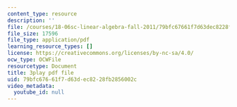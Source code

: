 ```yaml
---
content_type: resource
description: ''
file: /courses/18-06sc-linear-algebra-fall-2011/79bfc67661f7d63dec8228fb2856002c_AmQcoopBUTk.pdf
file_size: 17596
file_type: application/pdf
learning_resource_types: []
license: https://creativecommons.org/licenses/by-nc-sa/4.0/
ocw_type: OCWFile
resourcetype: Document
title: 3play pdf file
uid: 79bfc676-61f7-d63d-ec82-28fb2856002c
video_metadata:
  youtube_id: null
---
```

